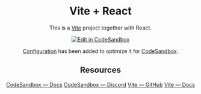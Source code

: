 <div align='center'>

# Vite + React

This is a [Vite](https://vitejs.dev) project together with React.

[![Edit in CodeSandbox](https://assets.codesandbox.io/github/button-edit-lime.svg)](https://codesandbox.io/p/github/codesandbox/codesandbox-template-vite-react/main)

[Configuration](https://codesandbox.io/docs/projects/learn/setting-up/tasks) has been added to optimize it for [CodeSandbox](https://codesandbox.io/dashboard).

## Resources

[CodeSandbox — Docs](https://codesandbox.io/docs/projects)
[CodeSandbox — Discord](https://discord.gg/Ggarp3pX5H)
[Vite — GitHub](https://github.com/vitejs/vite)
[Vite — Docs](https://vitejs.dev/guide/)

</div>
